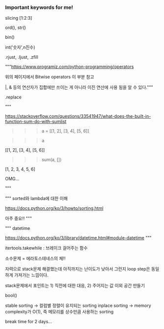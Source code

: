 ### Important keywords for me!

slicing [1:2:3]

ord(), str()

bin()

int('숫자',n진수)

.rjust, .ljust, .zfill

"""https://www.programiz.com/python-programming/operators

위의 페이지에서 Bitwise operators 이 부분 참고

|, & 등의 연산자가 집합에만 쓰이는 게 아니라 이진 연산에 사용 됨을 알 수 있다."""

.replace

"""

https://stackoverflow.com/questions/33541947/what-does-the-built-in-function-sum-do-with-sumlist

>>> a = [[1, 2], [3, 4], [5, 6]]

>>> a

[[1, 2], [3, 4], [5, 6]]

>>> sum(a, [])

[1, 2, 3, 4, 5, 6]

OMG...

"""

"""
sorted와 lambda에 대한 이해

https://docs.python.org/ko/3/howto/sorting.html


아주 중요!!
"""

"""
datetime

https://docs.python.org/ko/3/library/datetime.html#module-datetime
"""

itertools.takewhile : 브레이크 걸어주는 함수

소수문제 = 에라토스테네스의 체!!


자력으로 stack문제 해결했는데 아직까지는 난이도가 낮아서 그런지
loop step은 동일하게 가져가는 느낌이다. 

stack문제에서 포인트는 1) 직전에 대한 대응, 2) 주어지는 값 이외 공간 만들기

bool()

stable sorting
-> 컬럼별 정렬이 유지되는 sorting
inplace sorting
-> memory complexity가 O(1), 즉 메모리를 상수만큼 사용하는 sorting

break time for 2 days...
